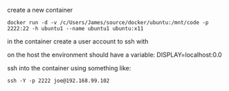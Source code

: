 create a new container
```
docker run -d -v /c/Users/James/source/docker/ubuntu:/mnt/code -p 2222:22 -h ubuntu1 --name ubuntu1 ubuntu:x11
```
in the container create a user account to ssh with

on the host the environment should have a variable:
DISPLAY=localhost:0.0

ssh into the container using something like:
```
ssh -Y -p 2222 joe@192.168.99.102
